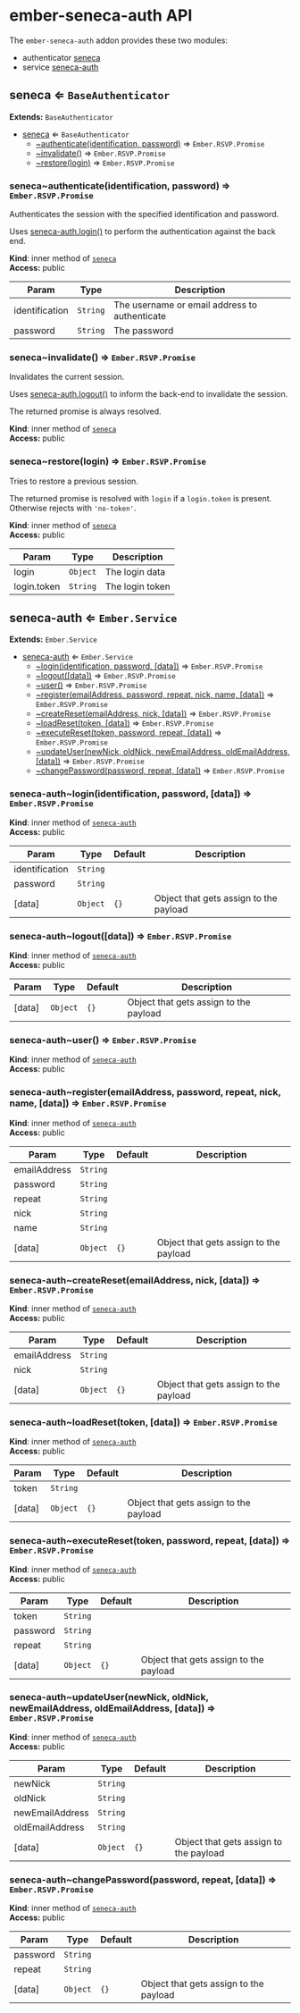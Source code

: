 # ember-seneca-auth API

The `ember-seneca-auth` addon provides these two modules:

 * authenticator [seneca](#module_seneca)
 * service [seneca-auth](#module_seneca-auth)


<a name="module_seneca"></a>

## seneca ⇐ <code>BaseAuthenticator</code>
**Extends:** <code>BaseAuthenticator</code>  

* [seneca](#module_seneca) ⇐ <code>BaseAuthenticator</code>
    * [~authenticate(identification, password)](#module_seneca..authenticate) ⇒ <code>Ember.RSVP.Promise</code>
    * [~invalidate()](#module_seneca..invalidate) ⇒ <code>Ember.RSVP.Promise</code>
    * [~restore(login)](#module_seneca..restore) ⇒ <code>Ember.RSVP.Promise</code>

<a name="module_seneca..authenticate"></a>

### seneca~authenticate(identification, password) ⇒ <code>Ember.RSVP.Promise</code>
Authenticates the session with the specified identification and password.

Uses [seneca-auth.login()](#module_seneca-auth..login) to perform the authentication against the back end.

**Kind**: inner method of <code>[seneca](#module_seneca)</code>  
**Access:** public  

| Param | Type | Description |
| --- | --- | --- |
| identification | <code>String</code> | The username or email address to authenticate |
| password | <code>String</code> | The password |

<a name="module_seneca..invalidate"></a>

### seneca~invalidate() ⇒ <code>Ember.RSVP.Promise</code>
Invalidates the current session.

Uses [seneca-auth.logout()](#module_seneca-auth..login) to inform the back-end to invalidate the session.

The returned promise is always resolved.

**Kind**: inner method of <code>[seneca](#module_seneca)</code>  
**Access:** public  
<a name="module_seneca..restore"></a>

### seneca~restore(login) ⇒ <code>Ember.RSVP.Promise</code>
Tries to restore a previous session.

The returned promise is resolved with `login` if a `login.token` is present.
Otherwise rejects with `'no-token'`.

**Kind**: inner method of <code>[seneca](#module_seneca)</code>  
**Access:** public  

| Param | Type | Description |
| --- | --- | --- |
| login | <code>Object</code> | The login data |
| login.token | <code>String</code> | The login token |

<a name="module_seneca-auth"></a>

## seneca-auth ⇐ <code>Ember.Service</code>
**Extends:** <code>Ember.Service</code>  

* [seneca-auth](#module_seneca-auth) ⇐ <code>Ember.Service</code>
    * [~login(identification, password, [data])](#module_seneca-auth..login) ⇒ <code>Ember.RSVP.Promise</code>
    * [~logout([data])](#module_seneca-auth..logout) ⇒ <code>Ember.RSVP.Promise</code>
    * [~user()](#module_seneca-auth..user) ⇒ <code>Ember.RSVP.Promise</code>
    * [~register(emailAddress, password, repeat, nick, name, [data])](#module_seneca-auth..register) ⇒ <code>Ember.RSVP.Promise</code>
    * [~createReset(emailAddress, nick, [data])](#module_seneca-auth..createReset) ⇒ <code>Ember.RSVP.Promise</code>
    * [~loadReset(token, [data])](#module_seneca-auth..loadReset) ⇒ <code>Ember.RSVP.Promise</code>
    * [~executeReset(token, password, repeat, [data])](#module_seneca-auth..executeReset) ⇒ <code>Ember.RSVP.Promise</code>
    * [~updateUser(newNick, oldNick, newEmailAddress, oldEmailAddress, [data])](#module_seneca-auth..updateUser) ⇒ <code>Ember.RSVP.Promise</code>
    * [~changePassword(password, repeat, [data])](#module_seneca-auth..changePassword) ⇒ <code>Ember.RSVP.Promise</code>

<a name="module_seneca-auth..login"></a>

### seneca-auth~login(identification, password, [data]) ⇒ <code>Ember.RSVP.Promise</code>
**Kind**: inner method of <code>[seneca-auth](#module_seneca-auth)</code>  
**Access:** public  

| Param | Type | Default | Description |
| --- | --- | --- | --- |
| identification | <code>String</code> |  |  |
| password | <code>String</code> |  |  |
| [data] | <code>Object</code> | <code>{}</code> | Object that gets assign to the payload |

<a name="module_seneca-auth..logout"></a>

### seneca-auth~logout([data]) ⇒ <code>Ember.RSVP.Promise</code>
**Kind**: inner method of <code>[seneca-auth](#module_seneca-auth)</code>  
**Access:** public  

| Param | Type | Default | Description |
| --- | --- | --- | --- |
| [data] | <code>Object</code> | <code>{}</code> | Object that gets assign to the payload |

<a name="module_seneca-auth..user"></a>

### seneca-auth~user() ⇒ <code>Ember.RSVP.Promise</code>
**Kind**: inner method of <code>[seneca-auth](#module_seneca-auth)</code>  
**Access:** public  
<a name="module_seneca-auth..register"></a>

### seneca-auth~register(emailAddress, password, repeat, nick, name, [data]) ⇒ <code>Ember.RSVP.Promise</code>
**Kind**: inner method of <code>[seneca-auth](#module_seneca-auth)</code>  
**Access:** public  

| Param | Type | Default | Description |
| --- | --- | --- | --- |
| emailAddress | <code>String</code> |  |  |
| password | <code>String</code> |  |  |
| repeat | <code>String</code> |  |  |
| nick | <code>String</code> |  |  |
| name | <code>String</code> |  |  |
| [data] | <code>Object</code> | <code>{}</code> | Object that gets assign to the payload |

<a name="module_seneca-auth..createReset"></a>

### seneca-auth~createReset(emailAddress, nick, [data]) ⇒ <code>Ember.RSVP.Promise</code>
**Kind**: inner method of <code>[seneca-auth](#module_seneca-auth)</code>  
**Access:** public  

| Param | Type | Default | Description |
| --- | --- | --- | --- |
| emailAddress | <code>String</code> |  |  |
| nick | <code>String</code> |  |  |
| [data] | <code>Object</code> | <code>{}</code> | Object that gets assign to the payload |

<a name="module_seneca-auth..loadReset"></a>

### seneca-auth~loadReset(token, [data]) ⇒ <code>Ember.RSVP.Promise</code>
**Kind**: inner method of <code>[seneca-auth](#module_seneca-auth)</code>  
**Access:** public  

| Param | Type | Default | Description |
| --- | --- | --- | --- |
| token | <code>String</code> |  |  |
| [data] | <code>Object</code> | <code>{}</code> | Object that gets assign to the payload |

<a name="module_seneca-auth..executeReset"></a>

### seneca-auth~executeReset(token, password, repeat, [data]) ⇒ <code>Ember.RSVP.Promise</code>
**Kind**: inner method of <code>[seneca-auth](#module_seneca-auth)</code>  
**Access:** public  

| Param | Type | Default | Description |
| --- | --- | --- | --- |
| token | <code>String</code> |  |  |
| password | <code>String</code> |  |  |
| repeat | <code>String</code> |  |  |
| [data] | <code>Object</code> | <code>{}</code> | Object that gets assign to the payload |

<a name="module_seneca-auth..updateUser"></a>

### seneca-auth~updateUser(newNick, oldNick, newEmailAddress, oldEmailAddress, [data]) ⇒ <code>Ember.RSVP.Promise</code>
**Kind**: inner method of <code>[seneca-auth](#module_seneca-auth)</code>  
**Access:** public  

| Param | Type | Default | Description |
| --- | --- | --- | --- |
| newNick | <code>String</code> |  |  |
| oldNick | <code>String</code> |  |  |
| newEmailAddress | <code>String</code> |  |  |
| oldEmailAddress | <code>String</code> |  |  |
| [data] | <code>Object</code> | <code>{}</code> | Object that gets assign to the payload |

<a name="module_seneca-auth..changePassword"></a>

### seneca-auth~changePassword(password, repeat, [data]) ⇒ <code>Ember.RSVP.Promise</code>
**Kind**: inner method of <code>[seneca-auth](#module_seneca-auth)</code>  
**Access:** public  

| Param | Type | Default | Description |
| --- | --- | --- | --- |
| password | <code>String</code> |  |  |
| repeat | <code>String</code> |  |  |
| [data] | <code>Object</code> | <code>{}</code> | Object that gets assign to the payload |

